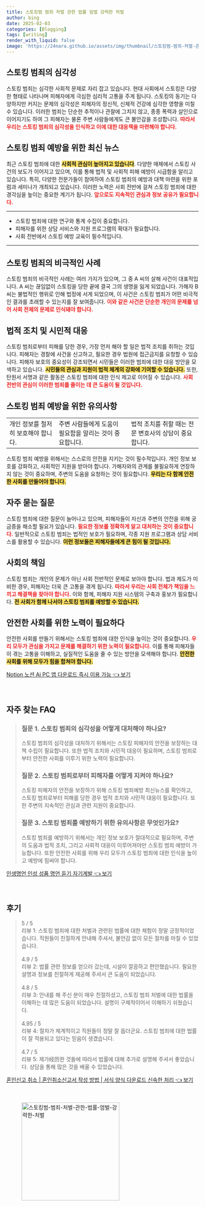 ```yaml
---
title: 스토킹범 범죄 처벌 관한 법률 엄벌 강력한 처벌
author: bing
date: 2025-02-03
categories: [Blogging]
tags: [writing]
render_with_liquid: false
image: 'https://24nara.github.io/assets/img/thumbnail/스토킹범-범죄-처벌-관한-법률-엄벌-강력한-처벌.webp'
---
```



<h2 id='스토킹 범죄의 심각성'>스토킹 범죄의 심각성</h2>

<p>스토킹 범죄는 심각한 사회적 문제로 자리 잡고 있습니다. 현대 사회에서 스토킹은 다양한 형태로 나타나며 피해자에게 극심한 심리적 고통을 주게 됩니다. 스토킹의 동기는 다양하지만 커지는 문제의 심각성은 피해자의 정신적, 신체적 건강에 심각한 영향을 미칠 수 있습니다. 이러한 범죄는 단순한 추적이나 관찰에 그치지 않고, 종종 폭력과 살인으로 이어지기도 하여 그 피해자는 물론 주변 사람들에게도 큰 불안감을 조성합니다. <b><span style="color: #ee2323;">따라서 우리는 스토킹 범죄의 심각성을 인식하고 이에 대한 대응책을 마련해야 합니다.</span></b></p>

<h2 id='스토킹 범죄 예방을 위한 최신 뉴스'>스토킹 범죄 예방을 위한 최신 뉴스</h2>

<p>최근 스토킹 범죄에 대한 <b><span style="background-color: #ffe066;">사회적 관심이 높아지고 있습니다</span></b>. 다양한 매체에서 스토킹 사건의 보도가 이어지고 있으며, 이를 통해 법적 및 사회적 피해 예방이 시급함을 알리고 있습니다. 특히, 다양한 전문가들이 참여하여 스토킹 범죄의 예방과 대책 마련을 위한 포럼과 세미나가 개최되고 있습니다. 이러한 노력은 사회 전반에 걸쳐 스토킹 범죄에 대한 경각심을 높이는 중요한 계기가 됩니다. <b><span style="color: #ee2323;">앞으로도 지속적인 관심과 정보 공유가 필요합니다.</span></b></p>

<hr />

<ul>
    <li>스토킹 범죄에 대한 연구와 통계 수집이 중요합니다.</li>
    <li>피해자를 위한 상담 서비스와 지원 프로그램의 확대가 필요합니다.</li>
    <li>사회 전반에서 스토킹 예방 교육이 필수적입니다.</li>
</ul>

<hr />

<h2 id='스토킹 범죄의 비극적인 사례'>스토킹 범죄의 비극적인 사례</h2>

<p>스토킹 범죄의 비극적인 사례는 여러 가지가 있으며, 그 중 A 씨의 살해 사건이 대표적입니다. A 씨는 끊임없이 스토킹을 당한 끝에 결국 그의 생명을 잃게 되었습니다. 가해자 B 씨는 불법적인 행위로 인해 법정에 서게 되었으며, 이 사건은 스토킹 범죄가 어떤 비극적인 결과를 초래할 수 있는지를 잘 보여줍니다. <b><span style="color: #ee2323;">이와 같은 사건은 단순한 개인의 문제를 넘어 사회 전체의 문제로 인식돼야 합니다.</span></b></p>

<h2 id='법적 조치 및 시민적 대응'>법적 조치 및 시민적 대응</h2>

<p>스토킹 범죄로부터 피해를 당한 경우, 가장 먼저 해야 할 일은 법적 조치를 취하는 것입니다. 피해자는 경찰에 사건을 신고하고, 필요한 경우 법원에 접근금지를 요청할 수 있습니다. 피해자 보호의 중요성이 강조되면서 시민들은 이러한 범죄에 대한 대응 방안을 모색하고 있습니다. <b><span style="background-color: #ffe066;">시민들의 관심과 지원이 법적 체계의 강화에 기여할 수 있습니다.</span></b> 또한, 탄원서 서명과 같은 활동은 스토킹 범죄에 대한 인식 제고로 이어질 수 있습니다. <b><span style="color: #ee2323;">사회 전반의 관심이 이러한 범죄를 줄이는 데 큰 도움이 될 것입니다.</span></b></p>

<h2 id='스토킹 범죄 예방을 위한 유의사항'>스토킹 범죄 예방을 위한 유의사항</h2>

<table>
    <tr>
        <td>개인 정보를 철저히 보호해야 합니다.</td>
        <td>주변 사람들에게 도움이 필요함을 알리는 것이 중요합니다.</td>
        <td>법적 조치를 취할 때는 전문 변호사의 상담이 중요합니다.</td>
    </tr>
</table>

<p>스토킹 범죄 예방을 위해서는 스스로의 안전을 지키는 것이 필수적입니다. 개인 정보 보호를 강화하고, 사회적인 지원을 받아야 합니다. 가해자와의 관계를 불필요하게 연장하지 않는 것이 중요하며, 주변의 도움을 요청하는 것이 필요합니다. <b><span style="background-color: #ffe066;">우리는 다 함께 안전한 사회를 만들어야 합니다.</span></b></p>

<h2 id='자주 묻는 질문'>자주 묻는 질문</h2>

<p>스토킹 범죄에 대한 질문이 늘어나고 있으며, 피해자들이 자신과 주변의 안전을 위해 궁금증을 해소할 필요가 있습니다. <b><span style="color: #ee2323;">필요한 정보를 정확하게 알고 대처하는 것이 중요합니다.</span></b> 일반적으로 스토킹 범죄는 법적인 보호가 필요하며, 각종 지원 프로그램과 상담 서비스를 활용할 수 있습니다. <b><span style="background-color: #ffe066;">이런 정보들은 피해자들에게 큰 힘이 될 것입니다.</span></b></p>

<h2 id='사회의 책임'>사회의 책임</h2>

<p>스토킹 범죄는 개인의 문제가 아닌 사회 전반적인 문제로 보아야 합니다. 법과 제도가 미비한 경우, 피해자는 더욱 큰 고통을 겪게 됩니다. <b><span style="color: #ee2323;">따라서 우리는 사회 전체가 책임을 느끼고 해결책을 찾아야 합니다.</span></b> 이와 함께, 피해자 지원 시스템의 구축과 홍보가 필요합니다. <b><span style="background-color: #ffe066;">전 사회가 함께 나서야 스토킹 범죄를 예방할 수 있습니다.</span></b></p>

<h2 id='안전한 사회를 위한 노력이 필요하다'>안전한 사회를 위한 노력이 필요하다</h2>

<p>안전한 사회를 만들기 위해서는 스토킹 범죄에 대한 인식을 높이는 것이 중요합니다. <b><span style="color: #ee2323;">우리 모두가 관심을 가지고 문제를 해결하기 위한 노력이 필요합니다.</span></b> 이를 통해 피해자들이 겪는 고통을 이해하고, 실질적인 도움을 줄 수 있는 방안을 모색해야 합니다. <b><span style="background-color: #ffe066;">안전한 사회를 위해 모두가 힘을 합쳐야 합니다.</span></b></p>


<p><a class="click-button" title="Notion 노션 Ai PC 앱 다운로드 즉시 이용 가능" href="https://24nara.github.io/posts/Notion-%EB%85%B8%EC%85%98-Ai-PC-%EC%95%B1-%EB%8B%A4%EC%9A%B4%EB%A1%9C%EB%93%9C-%EC%A6%89%EC%8B%9C-%EC%9D%B4%EC%9A%A9-%EA%B0%80%EB%8A%A5/" rel="dofollow">Notion 노션 Ai PC 앱 다운로드 즉시 이용 가능 👈 보기</a></p><br>
<h2 id='자주_찾는_FAQ'>자주 찾는 FAQ</h2>
<div itemscope="" itemtype="https://schema.org/FAQPage"> 
<blockquote> 
<div itemscope="" itemprop="mainEntity" itemtype="https://schema.org/Question"> 
<h3 itemprop="name">질문 1. 스토킹 범죄의 심각성을 어떻게 대처해야 하나요? </h3> 
<div itemscope="" itemprop="acceptedAnswer" itemtype="https://schema.org/Answer"> 
<span itemprop="text"> 
<p>스토킹 범죄의 심각성을 대처하기 위해서는 스토킹 피해자의 안전을 보장하는 대책 수립이 필요합니다. 또한 법적 조치와 시민적 대응이 필요하며, 스토킹 범죄로부터 안전한 사회를 이루기 위한 노력이 필요합니다.</p> 
</span> 
</div> 
</div> 

<div itemscope="" itemprop="mainEntity" itemtype="https://schema.org/Question"> 
<h3 itemprop="name">질문 2. 스토킹 범죄로부터 피해자를 어떻게 지켜야 하나요? </h3> 
<div itemscope="" itemprop="acceptedAnswer" itemtype="https://schema.org/Answer"> 
<span itemprop="text"> 
<p>스토킹 피해자의 안전을 보장하기 위해 스토킹 범죄예방 최신뉴스를 확인하고, 스토킹 범죄로부터 피해를 당한 경우 법적 조치와 시민적 대응이 필요합니다. 또한 주변의 지속적인 관심과 관련 지원이 중요합니다.</p> 
</span> 
</div> 
</div> 

<div itemscope="" itemprop="mainEntity" itemtype="https://schema.org/Question"> 
<h3 itemprop="name">질문 3. 스토킹 범죄를 예방하기 위한 유의사항은 무엇인가요? </h3> 
<div itemscope="" itemprop="acceptedAnswer" itemtype="https://schema.org/Answer"> 
<span itemprop="text"> 
<p>스토킹 범죄를 예방하기 위해서는 개인 정보 보호가 절대적으로 필요하며, 주변의 도움과 법적 조치, 그리고 사회적 대응이 이루어져야만 스토킹 범죄 예방이 가능합니다. 또한 안전한 사회를 위해 우리 모두가 스토킹 범죄에 대한 인식을 높이고 예방에 힘써야 합니다.</p> 
</span> 
</div> 
</div> 
</blockquote> 
</div>
<p><a class="click-button" title="인생명언 인성 성품 명언 듣기 자기계발" href="https://24nara.github.io/posts/%EC%9D%B8%EC%83%9D%EB%AA%85%EC%96%B8-%EC%9D%B8%EC%84%B1-%EC%84%B1%ED%92%88-%EB%AA%85%EC%96%B8-%EB%93%A3%EA%B8%B0-%EC%9E%90%EA%B8%B0%EA%B3%84%EB%B0%9C/" rel="dofollow">인생명언 인성 성품 명언 듣기 자기계발 👈 보기</a></p><br>
<h2 id='후기'>후기</h2>
<div itemscope itemtype="https://schema.org/Product">
  <blockquote>
  <div itemprop="review" itemscope itemtype="https://schema.org/Review">
      <div itemprop="reviewRating" itemscope itemtype="https://schema.org/Rating"> <span itemprop="ratingValue">5</span> / <span itemprop="bestRating">5</span> </div>
      <span itemprop="reviewBody">리뷰 1: 스토킹 범죄에 대한 처벌과 관련된 법률에 대한 체험이 정말 긍정적이었습니다. 직원들이 친절하게 안내해 주셔서, 불안감 없이 모든 절차를 마칠 수 있었습니다.</span>
  </div>
  <br>
  <div itemprop="review" itemscope itemtype="https://schema.org/Review">
      <div itemprop="reviewRating" itemscope itemtype="https://schema.org/Rating"> <span itemprop="ratingValue">4.9</span> / <span itemprop="bestRating">5</span> </div>
      <span itemprop="reviewBody">리뷰 2: 법률 관련 정보를 얻으러 갔는데, 시설이 깔끔하고 편안했습니다. 필요한 설명과 정보를 친절하게 제공해 주셔서 큰 도움이 되었습니다.</span>
  </div>
  <br>
  <div itemprop="review" itemscope itemtype="https://schema.org/Review">
      <div itemprop="reviewRating" itemscope itemtype="https://schema.org/Rating"> <span itemprop="ratingValue">4.8</span> / <span itemprop="bestRating">5</span> </div>
      <span itemprop="reviewBody">리뷰 3: 안내를 해 주신 분이 매우 친절하셨고, 스토킹 범죄 처벌에 대한 법률을 이해하는 데 많은 도움이 되었습니다. 설명이 구체적이어서 이해하기 쉬웠습니다.</span>
  </div>
  <br>
  <div itemprop="review" itemscope itemtype="https://schema.org/Review">
      <div itemprop="reviewRating" itemscope itemtype="https://schema.org/Rating"> <span itemprop="ratingValue">4.95</span> / <span itemprop="bestRating">5</span> </div>
      <span itemprop="reviewBody">리뷰 4: 절차가 체계적이고 직원들이 정말 잘 돕더군요. 스토킹 범죄에 대한 법률이 잘 적용되고 있다는 믿음이 생겼습니다.</span>
  </div>
  <br>
  <div itemprop="review" itemscope itemtype="https://schema.org/Review">
      <div itemprop="reviewRating" itemscope itemtype="https://schema.org/Rating"> <span itemprop="ratingValue">4.7</span> / <span itemprop="bestRating">5</span> </div>
      <span itemprop="reviewBody">리뷰 5: 제가经历한 것들에 따라서 법률에 대해 추가로 설명해 주셔서 좋았습니다. 상담을 통해 많은 것을 배울 수 있었습니다.</span>
  </div>
  </blockquote>
</div>
<p><a class="click-button" title="혼인신고 취소 | 혼인취소신고서 작성 방법 | 서식 양식 다운로드 신속한 처리" href="https://24nara.github.io/posts/%ED%98%BC%EC%9D%B8%EC%8B%A0%EA%B3%A0-%EC%B7%A8%EC%86%8C-%ED%98%BC%EC%9D%B8%EC%B7%A8%EC%86%8C%EC%8B%A0%EA%B3%A0%EC%84%9C-%EC%9E%91%EC%84%B1-%EB%B0%A9%EB%B2%95-%EC%84%9C%EC%8B%9D-%EC%96%91%EC%8B%9D-%EB%8B%A4%EC%9A%B4%EB%A1%9C%EB%93%9C-%EC%8B%A0%EC%86%8D%ED%95%9C-%EC%B2%98%EB%A6%AC/" rel="dofollow">혼인신고 취소 | 혼인취소신고서 작성 방법 | 서식 양식 다운로드 신속한 처리 👈 보기</a></p><br>
<figure class="image"><img src="https://24nara.github.io/assets/img/thumbnail/스토킹범-범죄-처벌-관한-법률-엄벌-강력한-처벌.webp" alt="스토킹범-범죄-처벌-관한-법률-엄벌-강력한-처벌" width="256" height="256"></figure>